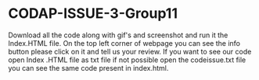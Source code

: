 # CODAP-ISSUE-3-Group11

Download all the code along with gif's and screenshot and run it the Index.HTML file. On the top left corner of webpage you can see the info button please click on it and tell us your review. If you want to see our code open Index .HTML file as txt file if not possible open the codeissue.txt file you can see the same code present in index.html.
